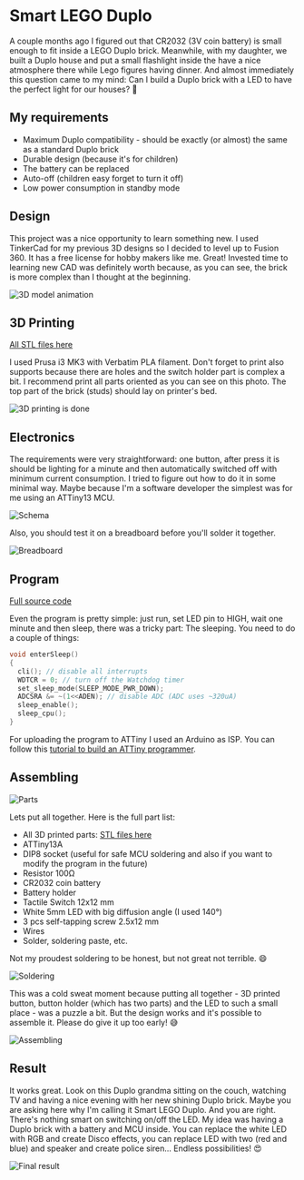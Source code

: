 # Smart LEGO Duplo 

A couple months ago I figured out that CR2032 (3V coin battery) is small enough to fit inside a LEGO Duplo brick. Meanwhile, with my daughter, we built a Duplo house and put a small flashlight inside the have a nice atmosphere there while Lego figures having dinner. And almost immediately this question came to my mind: Can I build a Duplo brick with a LED to have the perfect light for our houses? 🤔

## My requirements

- Maximum Duplo compatibility - should be exactly (or almost) the same as a standard Duplo brick
- Durable design (because it's for children)
- The battery can be replaced
- Auto-off (children easy forget to turn it off)
- Low power consumption in standby mode

## Design 

This project was a nice opportunity to learn something new. I used TinkerCad for my previous 3D designs so I decided to level up to Fusion 360. It has a free license for hobby makers like me. Great! Invested time to learning new CAD was definitely worth because, as you can see, the brick is more complex than I thought at the beginning. 

![3D model animation](docs/3d.gif "Fusion 360 can make this nice animations")

## 3D Printing

[All STL files here](./model)

I used Prusa i3 MK3 with Verbatim PLA filament. Don't forget to print also supports because there are holes and the switch holder part is complex a bit. I recommend print all parts oriented as you can see on this photo. The top part of the brick (studs) should lay on printer's bed.   

![3D printing is done](docs/printed.jpg "3D printing is done")

## Electronics

The requirements were very straightforward: one button, after press it is should be lighting for a minute and then automatically switched off with minimum current consumption. I tried to figure out how to do it in some minimal way. Maybe because I'm a software developer the simplest was for me using an ATTiny13 MCU. 

![Schema](docs/schema.png "Just a LED, ATTiny13 and a switch")

Also, you should test it on a breadboard before you'll solder it together. 

![Breadboard](docs/breadboard.png "Breadboard scheme")

## Program

[Full source code](./src)

Even the program is pretty simple: just run, set LED pin to HIGH, wait one minute and then sleep, there was a tricky part: The sleeping. You need to do a couple of things: 

```c
void enterSleep()
{
  cli(); // disable all interrupts
  WDTCR = 0; // turn off the Watchdog timer
  set_sleep_mode(SLEEP_MODE_PWR_DOWN); 
  ADCSRA &= ~(1<<ADEN); // disable ADC (ADC uses ~320uA)
  sleep_enable();
  sleep_cpu();
}
```

For uploading the program to ATTiny I used an Arduino as ISP. You can follow this [tutorial to build an ATTiny programmer](https://create.arduino.cc/projecthub/arjun/programming-attiny85-with-arduino-uno-afb829). 

## Assembling

![Parts](docs/parts.jpg "Parts")

Lets put all together. Here is the full part list: 

- All 3D printed parts: [STL files here](./model)
- ATTiny13A 
- DIP8 socket (useful for safe MCU soldering and also if you want to modify the program in the future) 
- Resistor 100Ω
- CR2032 coin battery
- Battery holder  
- Tactile Switch 12x12 mm
- White 5mm LED with big diffusion angle (I used 140°)
- 3 pcs self-tapping screw 2.5x12 mm
- Wires
- Solder, soldering paste, etc.  

Not my proudest soldering to be honest, but not great not terrible. 😄

![Soldering](docs/soldering.jpg "Soldering")

This was a cold sweat moment because putting all together - 3D printed button, button holder (which has two parts) and the LED to such a small place - was a puzzle a bit. But the design works and it's possible to assemble it. Please do give it up too early! 😅

![Assembling](docs/assembling.jpg "Assembling")


## Result

It works great. Look on this Duplo grandma sitting on the couch, watching TV and having a nice evening with her new shining Duplo brick. Maybe you are asking here why I'm calling it Smart LEGO Duplo. And you are right. There's nothing smart on switching on/off the LED. My idea was having a Duplo brick with a battery and MCU inside. You can replace the white LED with RGB and create Disco effects, you can replace LED with two (red and blue) and speaker and create police siren... Endless possibilities! 😍

![Final result](docs/done.jpg "Example of the LED brick in our latest Duplo house")